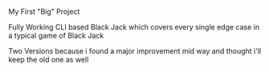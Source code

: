 My First "Big" Project

Fully Working CLI based Black Jack which covers every single edge case in a typical game of Black Jack

Two Versions because i found a major improvement mid way and thought i'll keep the old one as well 